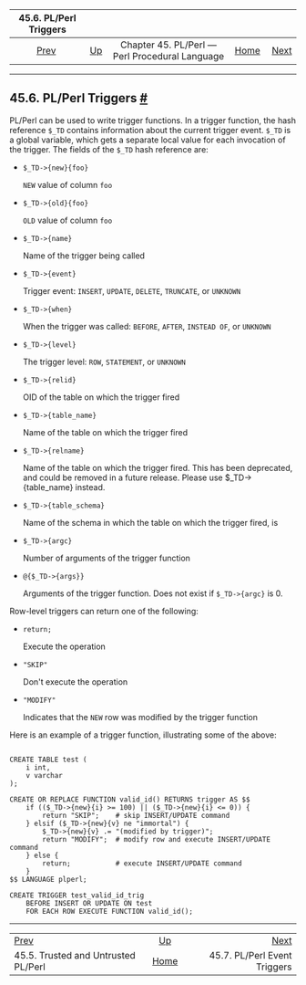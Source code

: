 

|                       45.6. PL/Perl Triggers                       |                                                                    |                                                |                                                       |                                                                    |
| :----------------------------------------------------------------: | :----------------------------------------------------------------- | :--------------------------------------------: | ----------------------------------------------------: | -----------------------------------------------------------------: |
| [Prev](plperl-trusted.html "45.5. Trusted and Untrusted PL/Perl")  | [Up](plperl.html "Chapter 45. PL/Perl — Perl Procedural Language") | Chapter 45. PL/Perl — Perl Procedural Language | [Home](index.html "PostgreSQL 17devel Documentation") |  [Next](plperl-event-triggers.html "45.7. PL/Perl Event Triggers") |

***

## 45.6. PL/Perl Triggers [#](#PLPERL-TRIGGERS)

PL/Perl can be used to write trigger functions. In a trigger function, the hash reference `$_TD` contains information about the current trigger event. `$_TD` is a global variable, which gets a separate local value for each invocation of the trigger. The fields of the `$_TD` hash reference are:

* `$_TD->{new}{foo}`

    `NEW` value of column `foo`

* `$_TD->{old}{foo}`

    `OLD` value of column `foo`

* `$_TD->{name}`

    Name of the trigger being called

* `$_TD->{event}`

    Trigger event: `INSERT`, `UPDATE`, `DELETE`, `TRUNCATE`, or `UNKNOWN`

* `$_TD->{when}`

    When the trigger was called: `BEFORE`, `AFTER`, `INSTEAD OF`, or `UNKNOWN`

* `$_TD->{level}`

    The trigger level: `ROW`, `STATEMENT`, or `UNKNOWN`

* `$_TD->{relid}`

    OID of the table on which the trigger fired

* `$_TD->{table_name}`

    Name of the table on which the trigger fired

* `$_TD->{relname}`

    Name of the table on which the trigger fired. This has been deprecated, and could be removed in a future release. Please use $\_TD->{table\_name} instead.

* `$_TD->{table_schema}`

    Name of the schema in which the table on which the trigger fired, is

* `$_TD->{argc}`

    Number of arguments of the trigger function

* `@{$_TD->{args}}`

    Arguments of the trigger function. Does not exist if `$_TD->{argc}` is 0.

Row-level triggers can return one of the following:

* `return;`

    Execute the operation

* `"SKIP"`

    Don't execute the operation

* `"MODIFY"`

    Indicates that the `NEW` row was modified by the trigger function

Here is an example of a trigger function, illustrating some of the above:

```

CREATE TABLE test (
    i int,
    v varchar
);

CREATE OR REPLACE FUNCTION valid_id() RETURNS trigger AS $$
    if (($_TD->{new}{i} >= 100) || ($_TD->{new}{i} <= 0)) {
        return "SKIP";    # skip INSERT/UPDATE command
    } elsif ($_TD->{new}{v} ne "immortal") {
        $_TD->{new}{v} .= "(modified by trigger)";
        return "MODIFY";  # modify row and execute INSERT/UPDATE command
    } else {
        return;           # execute INSERT/UPDATE command
    }
$$ LANGUAGE plperl;

CREATE TRIGGER test_valid_id_trig
    BEFORE INSERT OR UPDATE ON test
    FOR EACH ROW EXECUTE FUNCTION valid_id();
```

***

|                                                                    |                                                                    |                                                                    |
| :----------------------------------------------------------------- | :----------------------------------------------------------------: | -----------------------------------------------------------------: |
| [Prev](plperl-trusted.html "45.5. Trusted and Untrusted PL/Perl")  | [Up](plperl.html "Chapter 45. PL/Perl — Perl Procedural Language") |  [Next](plperl-event-triggers.html "45.7. PL/Perl Event Triggers") |
| 45.5. Trusted and Untrusted PL/Perl                                |        [Home](index.html "PostgreSQL 17devel Documentation")       |                                       45.7. PL/Perl Event Triggers |

